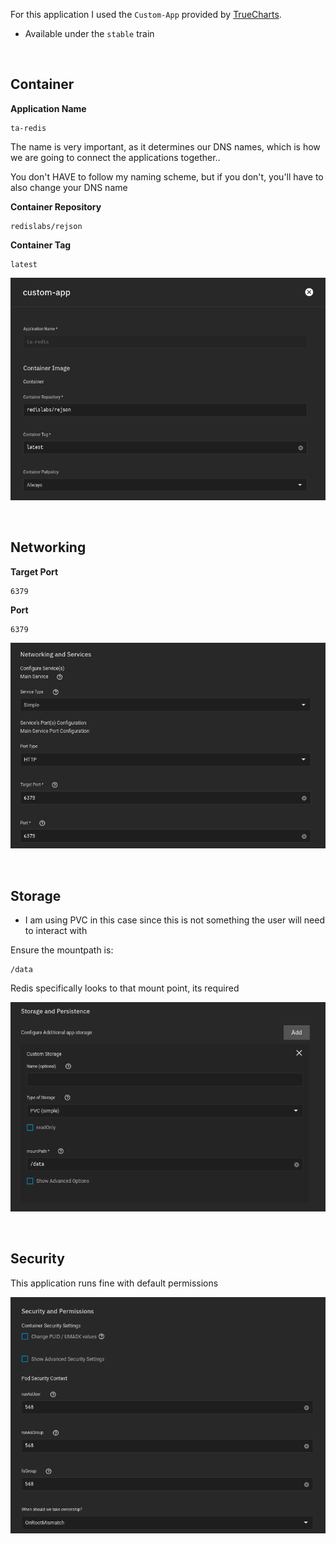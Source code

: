 For this application I used the `Custom-App` provided by [TrueCharts](https://truecharts.org/manual/Quick-Start%20Guides/01-Adding-TrueCharts/).

- Available under the `stable` train

<br />

## Container 

**Application Name**
```
ta-redis
```
The name is very important, as it determines our DNS names, which is how we are going to connect the applications together..

You don't HAVE to follow my naming scheme, but if you don't, you'll have to also change your DNS name


**Container Repository**
```
redislabs/rejson
```
**Container Tag**
```
latest
```

![!Container: Tube](images/redis-container.png)

<br />


## Networking

**Target Port**
```
6379
```
**Port**
```
6379
```

![!Networking: Tube](images/redis-networking.png)

<br />

## Storage

- I am using PVC in this case since this is not something the user will need to interact with 

Ensure the mountpath is:
```
/data
```

Redis specifically looks to that mount point, its required

![!Storage: Tube](images/redis-storage.png)


<br />

## Security

This application runs fine with default permissions

![!Storage: Tube](images/redis-security.png)

<br />